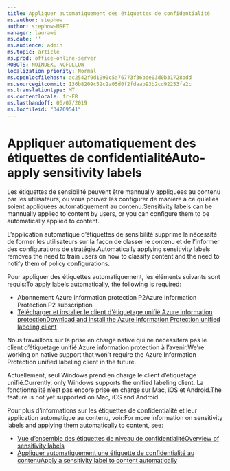 ```yaml
---
title: Appliquer automatiquement des étiquettes de confidentialité
ms.author: stephow
author: stephow-MSFT
manager: laurawi
ms.date: ''
ms.audience: admin
ms.topic: article
ms.prod: office-online-server
ROBOTS: NOINDEX, NOFOLLOW
localization_priority: Normal
ms.openlocfilehash: ac2542f9d1990c5a76773f36bde03d0b31728bdd
ms.sourcegitcommit: 136b8209c52c2a05d0f2fdaab93b2cd92253fa2c
ms.translationtype: MT
ms.contentlocale: fr-FR
ms.lasthandoff: 06/07/2019
ms.locfileid: "34769541"
---
```

# <a name="auto-apply-sensitivity-labels"></a><span data-ttu-id="afc3e-102">Appliquer automatiquement des étiquettes de confidentialité</span><span class="sxs-lookup"><span data-stu-id="afc3e-102">Auto-apply sensitivity labels</span></span>

<span data-ttu-id="afc3e-103">Les étiquettes de sensibilité peuvent être mannually appliquées au contenu par les utilisateurs, ou vous pouvez les configurer de manière à ce qu’elles soient appliquées automatiquement au contenu.</span><span class="sxs-lookup"><span data-stu-id="afc3e-103">Sensitivity labels can be mannually applied to content by users, or you can configure them to be automatically applied to content.</span></span>

<span data-ttu-id="afc3e-104">L’application automatique d’étiquettes de sensibilité supprime la nécessité de former les utilisateurs sur la façon de classer le contenu et de l’informer des configurations de stratégie.</span><span class="sxs-lookup"><span data-stu-id="afc3e-104">Automatically applying sensitivity labels removes the need to train users on how to classify content and the need to notify them of policy configurations.</span></span>

<span data-ttu-id="afc3e-105">Pour appliquer des étiquettes automatiquement, les éléments suivants sont requis:</span><span class="sxs-lookup"><span data-stu-id="afc3e-105">To apply labels automatically, the following is required:</span></span>

- <span data-ttu-id="afc3e-106">Abonnement Azure information protection P2</span><span class="sxs-lookup"><span data-stu-id="afc3e-106">Azure Information Protection P2 subscription</span></span>
- [<span data-ttu-id="afc3e-107">Télécharger et installer le client d’étiquetage unifié Azure information protection</span><span class="sxs-lookup"><span data-stu-id="afc3e-107">Download and install the Azure Information Protection unified labeling client</span></span>](https://docs.microsoft.com/azure/information-protection/rms-client/install-unifiedlabelingclient-app)

<span data-ttu-id="afc3e-108">Nous travaillons sur la prise en charge native qui ne nécessitera pas le client d’étiquetage unifié Azure information protection à l’avenir.</span><span class="sxs-lookup"><span data-stu-id="afc3e-108">We're working on native support that won't require the Azure Information Protection unified labeling client in the future.</span></span>

<span data-ttu-id="afc3e-109">Actuellement, seul Windows prend en charge le client d’étiquetage unifié.</span><span class="sxs-lookup"><span data-stu-id="afc3e-109">Currently, only Windows supports the unified labeling client.</span></span>  <span data-ttu-id="afc3e-110">La fonctionnalité n’est pas encore prise en charge sur Mac, iOS et Android.</span><span class="sxs-lookup"><span data-stu-id="afc3e-110">The feature is not yet supported on Mac, iOS and Android.</span></span>

<span data-ttu-id="afc3e-111">Pour plus d’informations sur les étiquettes de confidentialité et leur application automatique au contenu, voir:</span><span class="sxs-lookup"><span data-stu-id="afc3e-111">For more information on sensitivity labels and applying them automatically to content,  see:</span></span>

- [<span data-ttu-id="afc3e-112">Vue d’ensemble des étiquettes de niveau de confidentialité</span><span class="sxs-lookup"><span data-stu-id="afc3e-112">Overview of sensitivity labels</span></span>](https://docs.microsoft.com/office365/securitycompliance/sensitivity-labels)
- [<span data-ttu-id="afc3e-113">Appliquer automatiquement une étiquette de confidentialité au contenu</span><span class="sxs-lookup"><span data-stu-id="afc3e-113">Apply a sensitivity label to content automatically</span></span>](https://docs.microsoft.com/office365/securitycompliance/apply_sensitivity_label_automatically)
